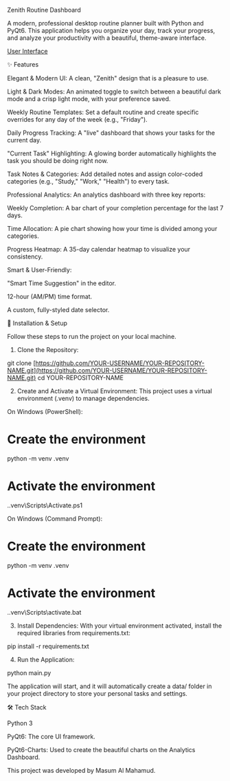 Zenith Routine Dashboard

A modern, professional desktop routine planner built with Python and PyQt6. This application helps you organize your day, track your progress, and analyze your productivity with a beautiful, theme-aware interface.

[User Interface](https://imgur.com/a/PjVpjFq)

✨ Features

Elegant & Modern UI: A clean, "Zenith" design that is a pleasure to use.

Light & Dark Modes: An animated toggle to switch between a beautiful dark mode and a crisp light mode, with your preference saved.

Weekly Routine Templates: Set a default routine and create specific overrides for any day of the week (e.g., "Friday").

Daily Progress Tracking: A "live" dashboard that shows your tasks for the current day.

"Current Task" Highlighting: A glowing border automatically highlights the task you should be doing right now.

Task Notes & Categories: Add detailed notes and assign color-coded categories (e.g., "Study," "Work," "Health") to every task.

Professional Analytics: An analytics dashboard with three key reports:

Weekly Completion: A bar chart of your completion percentage for the last 7 days.

Time Allocation: A pie chart showing how your time is divided among your categories.

Progress Heatmap: A 35-day calendar heatmap to visualize your consistency.

Smart & User-Friendly:

"Smart Time Suggestion" in the editor.

12-hour (AM/PM) time format.

A custom, fully-styled date selector.

🚀 Installation & Setup

Follow these steps to run the project on your local machine.

1. Clone the Repository:

git clone [https://github.com/YOUR-USERNAME/YOUR-REPOSITORY-NAME.git](https://github.com/YOUR-USERNAME/YOUR-REPOSITORY-NAME.git)
cd YOUR-REPOSITORY-NAME


2. Create and Activate a Virtual Environment:
This project uses a virtual environment (.venv) to manage dependencies.

On Windows (PowerShell):

# Create the environment
python -m venv .venv
# Activate the environment
.\.venv\Scripts\Activate.ps1


On Windows (Command Prompt):

# Create the environment
python -m venv .venv
# Activate the environment
.\.venv\Scripts\activate.bat


3. Install Dependencies:
With your virtual environment activated, install the required libraries from requirements.txt:

pip install -r requirements.txt


4. Run the Application:

python main.py


The application will start, and it will automatically create a data/ folder in your project directory to store your personal tasks and settings.

🛠 Tech Stack

Python 3

PyQt6: The core UI framework.

PyQt6-Charts: Used to create the beautiful charts on the Analytics Dashboard.


This project was developed by Masum Al Mahamud.